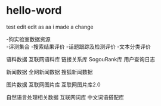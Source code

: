 # hello-word
test
edit
edit as aa
i made a change

-狗实验室数据资源  
  -评测集合
    -搜索结果评价
    -话题跟踪及检测评价
    -文本分类评价

  语料数据
    互联网语料库
    链接关系库
    SogouRank库
    用户查询日志

  新闻数据
    全网新闻数据
    搜狐新闻数据

  图片数据
    互联网图片库
    互联网图片库2.0

  自然语言处理相关数据
    互联网词库
    中文词语搭配库
